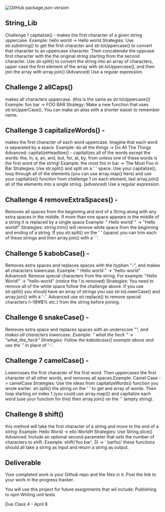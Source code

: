 ![GitHub package.json version](https://img.shields.io/badge/version-1.2.0-brightgreen/style=plastic)

## String_Lib

Challenge 1 capitalize() - makes the first character of a given string uppercase.
Example: hello world -> Hello world
Strategies:
Use str.substring() to get the first character and str.toUppercase() to convert that character to an uppercase character. Then concatenate the uppcase first character with the the original string starting from the second character.
Use str.split() to convert the string into an array of characters, upper case the first element of the array with str.toUppercase(), and then join the array with array.join() (Advanced) Use a regular expression.
## Challenge 2 allCaps()
makes all characters uppercase. (this is the same as str.toUppercase()) Example: foo bar -> FOO BAR
Strategy: Make a new function that uses str.toUpperCase(). You can make an alias with a shorter easier to remember name.
## Challenge 3 capitalizeWords() - 
makes the first character of each word uppercase. Imagine that each word is separated by a space. Example: do all the things -> Do All The Things
Advanced: capitalizeHeadline() - capitalizes all of the words except the words: the, in, a, an, and, but, for, at, by, from unless one of these words is the first word of the string! Example: the most foo in bar -> The Most Foo in Bar
Strategies: Use str.split() and split on a ' ' space. Use your capitalize(), loop through all of the elements (you can use array.map() here) and use your capitalize() function from challenge 1 on each element, last array.join() all of the elements into a single string. (advanced) Use a regular expression.
## Challenge 4 removeExtraSpaces() - 
Removes all spaces from the beginning and end of a String along with any extra spaces in the middle. If more than one space appears in the middle of a string it is replaced by a single space Example: " Hello world! " -> "Hello world!" Strategies: string.trim() will remove white space from the beginning and ending of a string. If you str.split() on the ' ' (space) you can trim each of these strings and then array.join() with a ' '.
## Challenge 5 kabobCase() - 
Removes extra spaces and replaces spaces with the hyphen "-", and makes all characters lowercase.
Example: " Hello world " -> "hello-world" Advanced: Remove special characters from the string. For example: "Hello World!" -> "hello-world" (notice the ! is removed)
Strategies: You need to remove all of the white space follow the challenge above. If you use str.split() you should have an array of strings you use str.toLowerCase() and array.join() with a '-'. Advanced use str.replace() to remove special characters (~!@#$% etc.) from the string before joining.
## Challenge 6 snakeCase() - 
Removes extra space and replaces spaces with an underscore "_", and makes all characters lowercase. Example: " what the heck " -> "what_the_heck"
Strategies: Follow the kabobcase() example above and use the '_' in place of '-'.
## Challenge 7 camelCase() - 
Lowercases the first character of the first word. Then uppercases the first character of all other words, and removes all spaces.Example: Camel Case -> camelCase
Strategies: Use the ideas from capitalizeWords() function you wrote earlier. str.split() the string on the ' ' to get and array of words. Then loop starting on index 1 (you could use array.map()) and capitalize each word (use your function for this) then array.join() on the '' (empty string).
## Challenge 8 shift() 
this method will take the first character of a string and move to the end of a string: Example: Hello World -> ello WorldH
Strategies: Use String.slice()
Advanced: Include an optional second parameter that sets the number of characters to shift.
Example: shift('foo bar', 3) -> ' barfoo'
these functions should all take a string as input and return a string as output.

## Deliverable 
Your completed work is your Github repo and the files in it. Post the link to your work in the progress tracker.

You will use this project for future assignments that wil include:
Publishing to npm
Writing unit tests

Due
Class 4 - April 8

